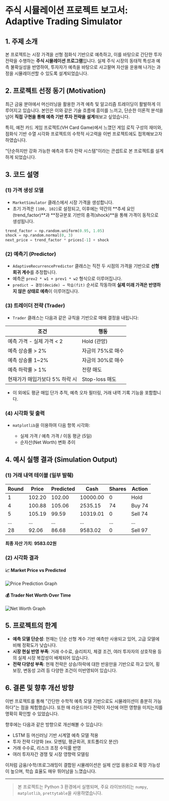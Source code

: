 # 주식 시뮬레이션 프로젝트 보고서: Adaptive Trading Simulator

## 1. 주제 소개

본 프로젝트는 시장 가격을 선형 점화식 기반으로 예측하고, 이를 바탕으로 간단한 투자 전략을 수행하는 **주식 시뮬레이션 프로그램**입니다. 실제 주식 시장의 동태적 특성과 예측 불확실성을 반영하여, 투자자가 예측을 바탕으로 사고팔며 자산을 운용해 나가는 과정을 시뮬레이션할 수 있도록 설계되었습니다.

## 2. 프로젝트 선정 동기 (Motivation)

최근 금융 분야에서 머신러닝을 활용한 가격 예측 및 알고리즘 트레이딩이 활발하게 이루어지고 있습니다. 본인은 이와 같은 기술 흐름에 흥미를 느끼고, 단순한 이론적 분석을 넘어 **직접 구현을 통해 예측 기반 투자 전략을 설계**해보고 싶었습니다.

특히, 예전 카드 게임 프로젝트(VH Card Game)에서 느꼈던 게임 로직 구성의 재미와, 점화식 기반 수열 시각화 프로젝트의 수학적 사고력을 이번 프로젝트에도 접목해보고자 하였습니다.

"단순하지만 강화 가능한 예측과 투자 전략 시스템"이라는 콘셉트로 본 프로젝트를 설계하게 되었습니다.

## 3. 코드 설명

### (1) 가격 생성 모델

* `MarketSimulator` 클래스에서 시장 가격을 생성합니다.
* 초기 가격은 `[100, 102]`로 설정되고, 이후에는 약간의 \*\*추세 요인(trend\_factor)\*\*과 \*\*정규분포 기반의 충격(shock)\*\*을 통해 가격이 동적으로 생성됩니다.

```python
trend_factor = np.random.uniform(0.95, 1.05)
shock = np.random.normal(0, 3)
next_price = trend_factor * prices[-1] + shock
```

### (2) 예측기 (Predictor)

* `AdaptiveRecurrencePredictor` 클래스는 직전 두 시점의 가격을 기반으로 **선형 회귀 계수**를 추정합니다.
* 예측은 `prev2 * w1 + prev1 * w2` 형식으로 이루어집니다.
* `predict → 결정(decide) → 학습(fit)` 순서로 작동하여 **실제 미래 가격은 반영하지 않은 상태로 예측**이 이루어집니다.

### (3) 트레이더 전략 (Trader)

* `Trader` 클래스는 다음과 같은 규칙을 기반으로 매매 결정을 내립니다:

| 조건                 | 행동           |
| ------------------ | ------------ |
| 예측 가격 - 실제 가격 < 2  | Hold (관망)    |
| 예측 상승률 > 2%        | 자금의 75%로 매수  |
| 예측 상승률 1\~2%       | 자금의 30%로 매수  |
| 예측 하락률 > 1%        | 전량 매도        |
| 현재가가 매입가보다 5% 하락 시 | Stop-loss 매도 |

* 이 외에도 평균 매입 단가 추적, 예측 오차 필터링, 거래 내역 기록 기능을 포함합니다.

### (4) 시각화 및 출력

* `matplotlib`을 이용하여 다음 항목 시각화:

  * 실제 가격 / 예측 가격 / 이동 평균 (5일)
  * 순자산(Net Worth) 변화 추이

## 4. 예시 실행 결과 (Simulation Output)

### (1) 거래 내역 테이블 (일부 발췌)

| Round | Price  | Predicted | Cash     | Shares | Action  |
| ----- | ------ | --------- | -------- | ------ | ------- |
| 1     | 102.20 | 102.00    | 10000.00 | 0      | Hold    |
| 4     | 100.88 | 105.06    | 2535.15  | 74     | Buy 74  |
| 5     | 105.19 | 99.59     | 10319.01 | 0      | Sell 74 |
| ...   | ...    | ...       | ...      | ...    | ...     |
| 28    | 92.06  | 86.68     | 9583.02  | 0      | Sell 97 |

**최종 자산 가치**: **9583.02원**

### (2) 시각화 결과

#### 📈 Market Price vs Predicted

![Price Prediction Graph](file-PkFqxy3JNmW3t7h6qkox4h)

#### 💰 Trader Net Worth Over Time

![Net Worth Graph](file-SuTFgUn8avZrT7XkiSuVKz)

## 5. 프로젝트의 한계

* **예측 모델 단순성**: 현재는 단순 선형 계수 기반 예측만 사용되고 있어, 고급 모델에 비해 정확도가 낮습니다.
* **시장 현실 반영 부족**: 거래 수수료, 슬리피지, 체결 조건, 여러 투자자의 상호작용 등의 실제 시장 복잡성이 배제되어 있습니다.
* **전략 다양성 부족**: 현재 전략은 상승/하락에 대한 반응만을 기반으로 하고 있어, 횡보장, 변동성 고려 등 다양한 조건이 미반영되어 있습니다.

## 6. 결론 및 향후 개선 방향

이번 프로젝트를 통해 "간단한 수학적 예측 모델 기반으로도 시뮬레이션이 충분히 가능하다"는 점을 체험했습니다. 또한 매 라운드마다 전략이 자산에 어떤 영향을 미치는지를 명확히 확인할 수 있었습니다.

향후에는 다음과 같은 방향으로 개선해볼 수 있습니다:

* LSTM 등 머신러닝 기반 시계열 예측 모델 적용
* 투자 전략 다양화 (ex. 모멘텀, 평균회귀, 포트폴리오 분산)
* 거래 수수료, 리스크 조정 수익률 반영
* 여러 투자자간 경쟁 및 시장 영향력 모델링

이처럼 금융/수학/프로그래밍이 결합된 시뮬레이션은 실제 산업 응용으로 확장 가능성이 높으며, 학습 효율도 매우 뛰어남을 느꼈습니다.

---

> 본 프로젝트는 Python 3 환경에서 실행되며, 주요 라이브러리는 `numpy`, `matplotlib`, `prettytable`을 사용하였습니다.
